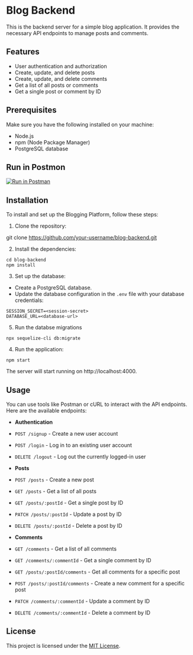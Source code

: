 # Blog Backend

This is the backend server for a simple blog application. It provides the necessary API endpoints to manage posts and comments.

## Features

- User authentication and authorization
- Create, update, and delete posts
- Create, update, and delete comments
- Get a list of all posts or comments
- Get a single post or comment by ID

## Prerequisites

Make sure you have the following installed on your machine:

- Node.js
- npm (Node Package Manager)
- PostgreSQL database

## Run in Postmon

[![Run in Postman](https://run.pstmn.io/button.svg)](https://app.getpostman.com/run-collection/28379415-fa2f436f-740b-4b4b-a8dc-e1c3e9e5cbb3)

## Installation

To install and set up the Blogging Platform, follow these steps:

1. Clone the repository:

git clone https://github.com/your-username/blog-backend.git

2. Install the dependencies:

```
cd blog-backend
npm install
```

3. Set up the database:

- Create a PostgreSQL database.
- Update the database configuration in the `.env` file with your database credentials:

```
SESSION_SECRET=<session-secret>
DATABASE_URL=<database-url>
```

5. Run the databse migrations
```
npx sequelize-cli db:migrate

```

4. Run the application:

```
npm start
```

The server will start running on http://localhost:4000.

## Usage

You can use tools like Postman or cURL to interact with the API endpoints. Here are the available endpoints:

- **Authentication**
- `POST /signup` - Create a new user account
- `POST /login` - Log in to an existing user account
- `DELETE /logout` - Log out the currently logged-in user

- **Posts**
- `POST /posts` - Create a new post
- `GET /posts` - Get a list of all posts
- `GET /posts/:postId` - Get a single post by ID
- `PATCH /posts/:postId` - Update a post by ID
- `DELETE /posts/:postId` - Delete a post by ID

- **Comments**
- `GET /comments` - Get a list of all comments
- `GET /comments/:commentId` - Get a single comment by ID
- `GET /posts/:postId/comments` - Get all comments for a specific post
- `POST /posts/:postId/comments` - Create a new comment for a specific post
- `PATCH /comments/:commentId` - Update a comment by ID
- `DELETE /comments/:commentId` - Delete a comment by ID

## License

This project is licensed under the [MIT License](LICENSE).